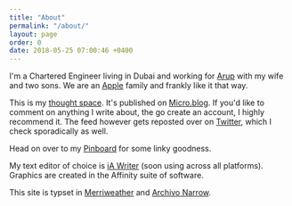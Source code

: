 ```yaml
---
title: "About"
permalink: "/about/"
layout: page
order: 0
date: 2018-05-25 07:00:46 +0400
---
```

I'm a Chartered Engineer living in Dubai and working for [Arup](http://www.arup.com) with my wife and two sons. We are an [Apple](https://www.kaa.bz/2018/02/07/apple.html) family and frankly like it that way.

This is my [thought space](https://om.co/2018/02/08/blogs-as-though-spaces/).  It's published on [Micro.blog](http://micro.blog). If you'd like to comment on anything I write about, the go create an account, I highly recommend it. The feed however gets reposted over on [Twitter](http://twitter.com/kaa_pow), which I check sporadically as well.

Head on over to my [Pinboard](https://pinboard.in/u:kaa) for some linky goodness.

My text editor of choice is [iA Writer](http://ia.net/writer) (soon using across all platforms). Graphics are created in the Affinity suite of software. 

This site is typset in [Merriweather](https://fonts.google.com/specimen/Merriweather) and [Archivo Narrow](https://fonts.google.com/specimen/Archivo+Narrow).
